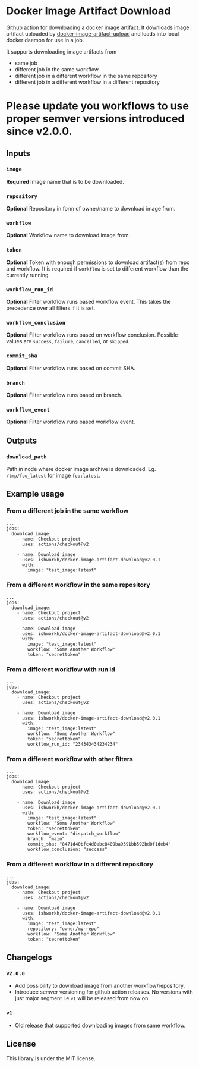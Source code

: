 # Docker Image Artifact Download

Github action for downloading a docker image artifact. It downloads image artifact uploaded by [docker-image-artifact-upload](https://github.com/ishworkh/docker-image-artifact-upload) and loads into local docker daemon for use in a job.

It supports downloading image artifacts from
- same job
- different job in the same workflow
- different job in a different workflow in the same repository
- different job in a different workflow in a different repository

# Please update you workflows to use proper semver versions introduced since v2.0.0.

## Inputs

### `image`

**Required** Image name that is to be downloaded.

### `repository`

**Optional** Repository in form of owner/name to download image from.

### `workflow`

**Optional** Workflow name to download image from.

### `token`

**Optional** Token with enough permissions to download artifact(s) from repo and workflow. It is required if `workflow` is set to different workflow than the currently running.

### `workflow_run_id`

**Optional** Filter workflow runs based workflow event. This takes the precedence over all filters if it is set.

### `workflow_conclusion`

**Optional** Filter workflow runs based on workflow conclusion. Possible values are `success`, `failure`, `cancelled`, or `skipped`.

### `commit_sha`

**Optional** Filter workflow runs based on commit SHA.

### `branch`

**Optional** Filter workflow runs based on branch.

### `workflow_event`

**Optional** Filter workflow runs based workflow event.

## Outputs

### `download_path`

Path in node where docker image archive is downloaded. Eg. `/tmp/foo_latest` for image `foo:latest`.

## Example usage

### From a different job in the same workflow

```
...
jobs:
  download_image:
    - name: Checkout project
      uses: actions/checkout@v2

    - name: Download image
      uses: ishworkh/docker-image-artifact-download@v2.0.1
      with:
        image: "test_image:latest"

```

### From a different workflow in the same repository

```
...
jobs:
  download_image:
    - name: Checkout project
      uses: actions/checkout@v2

    - name: Download image
      uses: ishworkh/docker-image-artifact-download@v2.0.1
      with:
        image: "test_image:latest"
        workflow: "Some Another Workflow"
        token: "secrettoken"
```

### From a different workflow with run id

```
...
jobs:
  download_image:
    - name: Checkout project
      uses: actions/checkout@v2

    - name: Download image
      uses: ishworkh/docker-image-artifact-download@v2.0.1
      with:
        image: "test_image:latest"
        workflow: "Some Another Workflow"
        token: "secrettoken"
        workflow_run_id: "234343434234234"
```

### From a different workflow with other filters

```
...
jobs:
  download_image:
    - name: Checkout project
      uses: actions/checkout@v2

    - name: Download image
      uses: ishworkh/docker-image-artifact-download@v2.0.1
      with:
        image: "test_image:latest"
        workflow: "Some Another Workflow"
        token: "secrettoken"
        workflow_event: "dispatch_workflow"
        branch: "main"
        commit_sha: "8471d40bfc4d0abc8409ba9391bb592bd0f1deb4"
        workflow_conclusion: "success"
```

### From a different workflow in a different repository

```
...
jobs:
  download_image:
    - name: Checkout project
      uses: actions/checkout@v2

    - name: Download image
      uses: ishworkh/docker-image-artifact-download@v2.0.1
      with:
        image: "test_image:latest"
        repository: "owner/my-repo"
        workflow: "Some Another Workflow"
        token: "secrettoken"
```

## Changelogs

### `v2.0.0`

- Add possibility to download image from another workflow/repository.
- Introduce semver versioning for github action releases. No versions with just major segment i.e `v1` will be released from now on.

### `v1`

- Old release that supported downloading images from same workflow.

## License
This library is under the MIT license.
